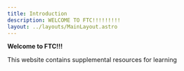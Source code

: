 ```yaml
---
title: Introduction
description: WELCOME TO FTC!!!!!!!!!
layout: ../layouts/MainLayout.astro
---
```


**Welcome to FTC!!!**

This website contains supplemental resources for learning 
